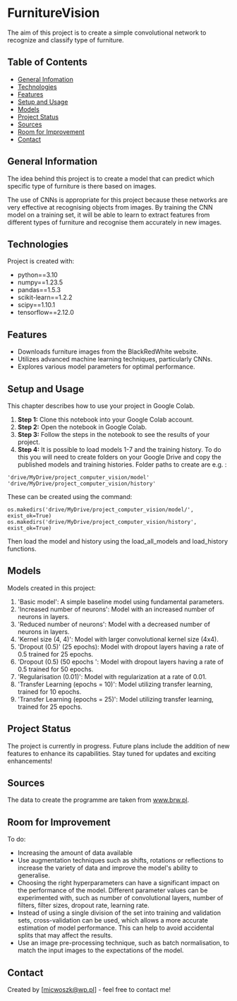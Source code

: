 # FurnitureVision
The aim of this project is to create a simple convolutional network to recognize and classify type of furniture.

## Table of Contents
* [General Infomation](#general-information)
* [Technologies](#technologies)
* [Features](#features)
* [Setup and Usage](#setup-and-usage)
* [Models](#models)
* [Project Status](#project-status)
* [Sources](#sources)
* [Room for Improvement](#room-for-improvement)
* [Contact](#contact)


## General Information
The idea behind this project is to create a model that can predict which specific type of furniture is there based on images.

The use of CNNs is appropriate for this project because these networks are very effective at recognising objects from images. By training the CNN model on a training set, it will be able to learn to extract features from different types of furniture and recognise them accurately in new images.

## Technologies
Project is created with:
- python==3.10
- numpy==1.23.5
- pandas==1.5.3
- scikit-learn==1.2.2
- scipy==1.10.1
- tensorflow==2.12.0


## Features
- Downloads furniture images from the BlackRedWhite website.
- Utilizes advanced machine learning techniques, particularly CNNs.
- Explores various model parameters for optimal performance.

## Setup and Usage

This chapter describes how to use your project in Google Colab.

1. **Step 1:** Clone this notebook into your Google Colab account.
2. **Step 2:** Open the notebook in Google Colab.
3. **Step 3:** Follow the steps in the notebook to see the results of your project.
4. **Step 4:** It is possible to load models 1-7 and the training history.
To do this you will need to create folders on your Google Drive and copy the published models and training histories.
Folder paths to create are e.g. :

```
'drive/MyDrive/project_computer_vision/model'
'drive/MyDrive/project_computer_vision/history'
```

These can be created using the command:
```
os.makedirs('drive/MyDrive/project_computer_vision/model/', exist_ok=True)
os.makedirs('drive/MyDrive/project_computer_vision/history', exist_ok=True)
```
Then load the model and history using the load_all_models and load_history functions.

## Models
Models created in this project:
1. 'Basic model': A simple baseline model using fundamental parameters.
2. 'Increased number of neurons': Model with an increased number of neurons in layers.
3. 'Reduced number of neurons': Model with a decreased number of neurons in layers.
4. 'Kernel size (4, 4)': Model with larger convolutional kernel size (4x4).
5. 'Dropout (0.5)' (25 epochs): Model with dropout layers having a rate of 0.5 trained for 25 epochs.
6. 'Dropout (0.5) (50 epochs ': Model with dropout layers having a rate of 0.5 trained for 50 epochs.
7. 'Regularisation (0.01)': Model with regularization at a rate of 0.01.
8. 'Transfer Learning (epochs = 10)': Model utilizing transfer learning, trained for 10 epochs.
9. 'Transfer Learning (epochs = 25)': Model utilizing transfer learning, trained for 25 epochs.

## Project Status
The project is currently in progress. Future plans include the addition of new features to enhance its capabilities. Stay tuned for updates and exciting enhancements!

## Sources
The data to create the programme are taken from www.brw.pl.

## Room for Improvement

To do:
- Increasing the amount of data available 
- Use augmentation techniques such as shifts, rotations or reflections to increase the variety of data and improve the model's ability to generalise.
- Choosing the right hyperparameters can have a significant impact on the performance of the model. Different parameter values can be experimented with, such as number of convolutional layers, number of filters, filter sizes, dropout rate, learning rate.
- Instead of using a single division of the set into training and validation sets, cross-validation can be used, which allows a more accurate estimation of model performance. This can help to avoid accidental splits that may affect the results.
- Use an image pre-processing technique, such as batch normalisation, to match the input images to the expectations of the model.


## Contact
Created by [micwoszk@wp.pl] - feel free to contact me!

